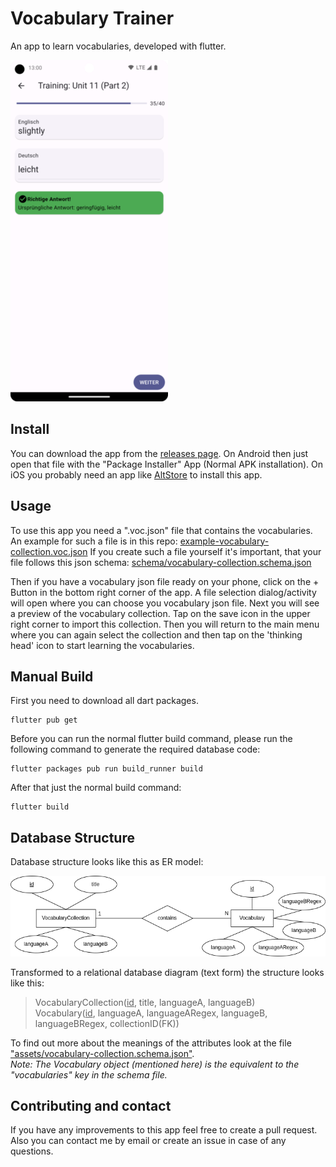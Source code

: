 # Vocabulary Trainer

An app to learn vocabularies, developed with flutter.

![Screenshot of Vocabulary Trainer](./Training_Screenshot.png)

## Install
You can download the app from the [releases page](https://github.com/FunProgramer/vocabulary-trainer-app/releases).
On Android then just open that file with the "Package Installer" App (Normal APK installation).
On iOS you probably need an app like [AltStore](https://altstore.io/) to install this app.

## Usage
To use this app you need a ".voc.json" file that contains the vocabularies.
An example for such a file is in this repo: [example-vocabulary-collection.voc.json](./example-vocabulary-collection.voc.json)
If you create such a file yourself it's important, that your file follows this json schema: [schema/vocabulary-collection.schema.json](./schema/vocabulary-collection.schema.json)

Then if you have a vocabulary json file ready on your phone, click on the + Button in the bottom right corner of the app.
A file selection dialog/activity will open where you can choose you vocabulary json file.
Next you will see a preview of the vocabulary collection. Tap on the save icon in the upper right corner to import this collection.
Then you will return to the main menu where you can again select the collection and then tap on the 'thinking head' icon to start learning the vocabularies.

## Manual Build

First you need to download all dart packages.
```shell
flutter pub get
```

Before you can run the normal flutter build command, 
please run the following command to generate the required database code:

```shell
flutter packages pub run build_runner build
```

After that just the normal build command:

```shell
flutter build
```

## Database Structure

Database structure looks like this as ER model:

![Database structure as erm diagram](./ERM.png "ER Model")

Transformed to a relational database diagram (text form) the structure looks like this:

> VocabularyCollection(<u>id</u>, title, languageA, languageB)\
Vocabulary(<u>id</u>, languageA, languageARegex, languageB, languageBRegex, collectionID(FK))
>

To find out more about the meanings of the attributes look at
the file ["assets/vocabulary-collection.schema.json"](schema/vocabulary-collection.schema.json).\
*Note: The Vocabulary object (mentioned here) is the equivalent to 
the "vocabularies" key in the schema file.*

## Contributing and contact
If you have any improvements to this app feel free to create a pull request.
Also you can contact me by email or create an issue in case of any questions.
